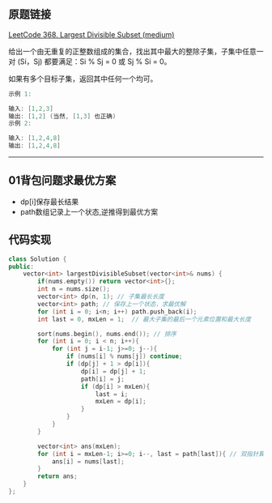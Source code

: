 ## 原题链接

[LeetCode 368. Largest Divisible Subset (medium)](https://leetcode-cn.com/problems/largest-divisible-subset/)

给出一个由无重复的正整数组成的集合，找出其中最大的整除子集，子集中任意一对 (Si，Sj) 都要满足：Si % Sj = 0 或 Sj % Si = 0。

如果有多个目标子集，返回其中任何一个均可。

```cpp
示例 1:

输入: [1,2,3]
输出: [1,2] (当然, [1,3] 也正确)
示例 2:

输入: [1,2,4,8]
输出: [1,2,4,8]
```

---

## 01背包问题求最优方案

- dp[i]保存最长结果
- path数组记录上一个状态,逆推得到最优方案

## 代码实现

```cpp
class Solution {
public:
    vector<int> largestDivisibleSubset(vector<int>& nums) {
        if(nums.empty()) return vector<int>{};
        int n = nums.size();
        vector<int> dp(n, 1); // 子集最长长度
        vector<int> path; // 保存上一个状态，求最优解
        for (int i = 0; i<n; i++) path.push_back(i);
        int last = 0, mxLen = 1;  // 最大子集的最后一个元素位置和最大长度

        sort(nums.begin(), nums.end()); // 排序
        for (int i = 0; i < n; i++){
            for (int j = i-1; j>=0; j--){
                if (nums[i] % nums[j]) continue;
                if (dp[j] + 1 > dp[i]){
                    dp[i] = dp[j] + 1;
                    path[i] = j;
                    if (dp[i] > mxLen){
                        last = i;
                        mxLen = dp[i];
                    }
                }
            }
        }

        vector<int> ans(mxLen);
        for (int i = mxLen-1; i>=0; i--, last = path[last]){ // 双指针算法
            ans[i] = nums[last];
        }
        return ans;
    }
};
```


